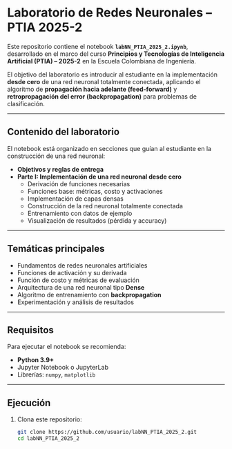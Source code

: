 
# Laboratorio de Redes Neuronales – PTIA 2025-2  

Este repositorio contiene el notebook **`labNN_PTIA_2025_2.ipynb`**, desarrollado en el marco del curso **Principios y Tecnologías de Inteligencia Artificial (PTIA) – 2025-2** en la Escuela Colombiana de Ingeniería.  

El objetivo del laboratorio es introducir al estudiante en la implementación **desde cero** de una red neuronal totalmente conectada, aplicando el algoritmo de **propagación hacia adelante (feed-forward)** y **retropropagación del error (backpropagation)** para problemas de clasificación.  

---

## Contenido del laboratorio  

El notebook está organizado en secciones que guían al estudiante en la construcción de una red neuronal:  

- **Objetivos y reglas de entrega**  
- **Parte I: Implementación de una red neuronal desde cero**  
  - Derivación de funciones necesarias  
  - Funciones base: métricas, costo y activaciones  
  - Implementación de capas densas  
  - Construcción de la red neuronal totalmente conectada  
  - Entrenamiento con datos de ejemplo  
  - Visualización de resultados (pérdida y accuracy)  

---

## Temáticas principales  

- Fundamentos de redes neuronales artificiales  
- Funciones de activación y su derivada  
- Función de costo y métricas de evaluación  
- Arquitectura de una red neuronal tipo **Dense**  
- Algoritmo de entrenamiento con **backpropagation**  
- Experimentación y análisis de resultados  

---

## Requisitos  

Para ejecutar el notebook se recomienda:  

- **Python 3.9+**  
- Jupyter Notebook o JupyterLab  
- Librerías: `numpy`, `matplotlib`  

---

## Ejecución  

1. Clona este repositorio:  
   ```bash
   git clone https://github.com/usuario/labNN_PTIA_2025_2.git
   cd labNN_PTIA_2025_2
